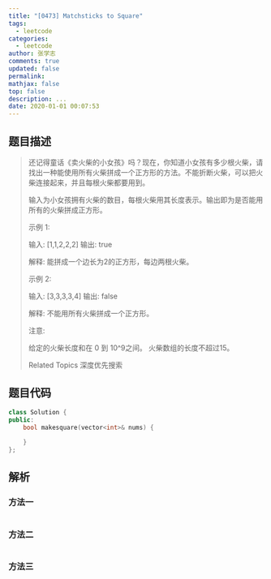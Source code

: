 ```yaml
---
title: "[0473] Matchsticks to Square"
tags:
  - leetcode
categories:
  - leetcode
author: 张学志
comments: true
updated: false
permalink:
mathjax: false
top: false
description: ...
date: 2020-01-01 00:07:53
---
```


## 题目描述

> 还记得童话《卖火柴的小女孩》吗？现在，你知道小女孩有多少根火柴，请找出一种能使用所有火柴拼成一个正方形的方法。不能折断火柴，可以把火柴连接起来，并且每根火柴都要用到。 
> 
> 输入为小女孩拥有火柴的数目，每根火柴用其长度表示。输出即为是否能用所有的火柴拼成正方形。 
> 
> 示例 1: 
> 
> 
> 输入: [1,1,2,2,2]
> 输出: true
> 
> 解释: 能拼成一个边长为2的正方形，每边两根火柴。
> 
> 
> 示例 2: 
> 
> 
> 输入: [3,3,3,3,4]
> 输出: false
> 
> 解释: 不能用所有火柴拼成一个正方形。
> 
> 
> 注意: 
> 
> 
> 给定的火柴长度和在 0 到 10^9之间。 
> 火柴数组的长度不超过15。 
> 
> Related Topics 深度优先搜索

## 题目代码

```cpp
class Solution {
public:
    bool makesquare(vector<int>& nums) {
        
    }
};
```

## 解析

### 方法一

```cpp

```

### 方法二

```cpp

```

### 方法三

```cpp

```

